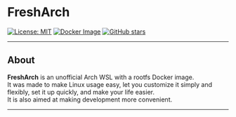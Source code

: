 # FreshArch

[![License: MIT](https://img.shields.io/badge/License-MIT-green.svg)](LICENSE) 
[![Docker Image](https://img.shields.io/badge/Docker-Ready-blue.svg)](https://hub.docker.com/) 
[![GitHub stars](https://img.shields.io/github/stars/yourusername/FreshArch?style=social)](https://github.com/yourusername/FreshArch/stargazers) 

---

## About

**FreshArch** is an unofficial Arch WSL with a rootfs Docker image.  
It was made to make Linux usage easy, let you customize it simply and flexibly, set it up quickly, and make your life easier.  
It is also aimed at making development more convenient.

---
